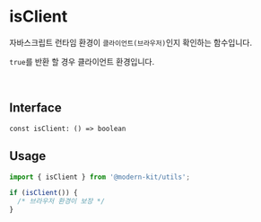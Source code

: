 # isClient

자바스크립트 런타임 환경이 `클라이언트(브라우저)`인지 확인하는 함수입니다.

`true`를 반환 할 경우 클라이언트 환경입니다.

<br />

## Interface
```tsx
const isClient: () => boolean
```

## Usage
```ts
import { isClient } from '@modern-kit/utils';

if (isClient()) {
  /* 브라우저 환경이 보장 */
}
```